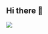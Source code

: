## Hi there 👋

<img src="https://skillicons.dev/icons?i=html,css,php,javascript,laravel,angular,vuejs,vuetify,nuxtjs,pinia,figma,lunacy,git,wordpress"/>